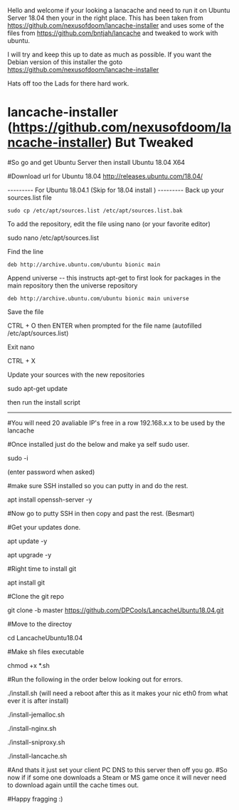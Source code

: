 Hello and welcome if your looking a lanacache and need to run it on Ubuntu Server 18.04 then your in the right place.
This has been taken from https://github.com/nexusofdoom/lancache-installer and uses some of the files from https://github.com/bntjah/lancache and tweaked to work with ubuntu.

I will try and keep this up to date as much as possible. If you want the Debian version of this installer the goto https://github.com/nexusofdoom/lancache-installer

Hats off too the Lads for there hard work.

# lancache-installer (https://github.com/nexusofdoom/lancache-installer) But Tweaked
 
#So go and get Ubuntu Server then install Ubuntu 18.04 X64
 
 #Download url for Ubuntu 18.04
http://releases.ubuntu.com/18.04/

--------- For Ubuntu 18.04.1  (Skip for 18.04 install ) ---------
Back up your sources.list file

    sudo cp /etc/apt/sources.list /etc/apt/sources.list.bak

To add the repository, edit the file using nano (or your favorite editor)

   sudo nano /etc/apt/sources.list

Find the line

    deb http://archive.ubuntu.com/ubuntu bionic main

Append universe -- this instructs apt-get to first look for packages in the main repository then the universe repository

    deb http://archive.ubuntu.com/ubuntu bionic main universe

Save the file

CTRL + O then ENTER when prompted for the file name (autofilled /etc/apt/sources.list)

Exit nano

CTRL + X

Update your sources with the new repositories

sudo apt-get update

then run the install script

-----------------------------------------------------------------
 
 #You will need 20 avaliable IP's free in a row 192.168.x.x to be used by the lancache

#Once installed just do the below and make ya self sudo user.

 sudo -i  

(enter password when asked)

#make sure SSH installed so you can putty in and do the rest.

apt install openssh-server -y

#Now go to putty SSH in then copy and past the rest. (Besmart)

#Get your updates done.

 apt update -y 
 
 apt upgrade -y

#Right time to install git

 apt install git

#Clone the git repo

 git clone -b master https://github.com/DPCools/LancacheUbuntu18.04.git

#Move to the directoy

 cd LancacheUbuntu18.04 
 
#Make sh files executable 

chmod +x *.sh 

#Run the following in the order below looking out for errors.
 
 ./install.sh   (will need a reboot after this as it makes your nic eth0 from what ever it is after install)
 
 ./install-jemalloc.sh

 ./install-nginx.sh

 ./install-sniproxy.sh

 ./install-lancache.sh

#And thats it just set your client PC DNS to this server then off you go.
#So now if if some one downloads a Steam or MS game once  it will never need to download again untill the cache times out.

#Happy fragging :) 

